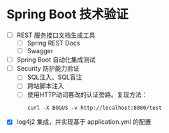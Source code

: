 # Spring Boot 技术验证

- [ ] REST 服务接口文档生成工具
  - [ ] Spring REST Docs
  - [ ] Swagger
- [ ] Spring Boot 自动化集成测试
- [ ] Security 防护能力验证
  - [ ] SQL注入、SQL盲注
  - [ ] 跨站脚本注入
  - [ ] 使用HTTP动词篡改的认证旁路。复现方法：
  	```
  	curl -X BOGUS -v http://localhost:8080/test
  	```
- [x] log4j2 集成，并实现基于 application.yml 的配置

